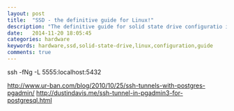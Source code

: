 ```yaml
---
layout: post
title:  "SSD - the definitive guide for Linux!"
description: "The definitive guide for solid state drive configuratio in linux; Tips and tricks; Troubleshooting and suggestions of configuration"
date:   2014-11-20 18:05:45
categories: hardware
keywords: hardware,ssd,solid-state-drive,linux,configuration,guide
comments: true
---
```

ssh -fNg -L 5555:localhost:5432

http://www.ur-ban.com/blog/2010/10/25/ssh-tunnels-with-postgres-pgadmin/
http://dustindavis.me/ssh-tunnel-in-pgadmin3-for-postgresql.html
